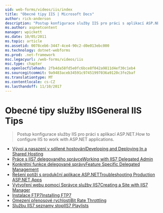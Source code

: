 ```yaml
---
uid: web-forms/videos/iis/index
title: "Obecné tipy IIS | Microsoft Docs"
author: rick-anderson
description: "Postup konfigurace služby IIS pro práci s aplikací ASP.NET."
ms.author: aspnetcontent
manager: wpickett
ms.date: 10/05/2011
ms.topic: article
ms.assetid: 0078ceb6-3447-4ce4-90c2-d0e013ebc000
ms.technology: dotnet-webforms
ms.prod: .net-framework
msc.legacyurl: /web-forms/videos/iis
msc.type: chapter
ms.openlocfilehash: 2fb4da58fd5e0fc6bce8f042a9811d4ef30c1eb4
ms.sourcegitcommit: 9a9483aceb34591c97451997036a9120c3fe2baf
ms.translationtype: MT
ms.contentlocale: cs-CZ
ms.lasthandoff: 11/10/2017
---
```

<a name="general-iis-tips"></a><span data-ttu-id="7923b-103">Obecné tipy služby IIS</span><span class="sxs-lookup"><span data-stu-id="7923b-103">General IIS Tips</span></span>
====================
> <span data-ttu-id="7923b-104">Postup konfigurace služby IIS pro práci s aplikací ASP.NET.</span><span class="sxs-lookup"><span data-stu-id="7923b-104">How to configure IIS to work with ASP.NET applications.</span></span>


- [<span data-ttu-id="7923b-105">Vývoj a nasazení v sdílené hostování</span><span class="sxs-lookup"><span data-stu-id="7923b-105">Developing and Deploying In a Shared Hosting</span></span>](developing-and-deploying-in-a-shared-hosting.md)
- [<span data-ttu-id="7923b-106">Práce s IIS7 delegovaného správce</span><span class="sxs-lookup"><span data-stu-id="7923b-106">Working with IIS7 Delegated Admin</span></span>](working-with-iis7-deligated-admin.md)
- [<span data-ttu-id="7923b-107">Konkrétní funkce delegované správy</span><span class="sxs-lookup"><span data-stu-id="7923b-107">Feature Specific Delegated Management</span></span>](feature-specific-delegated-management.md)
- [<span data-ttu-id="7923b-108">Řešení potíží s produkční aplikace ASP.NET</span><span class="sxs-lookup"><span data-stu-id="7923b-108">Troubleshooting Production ASP.NET Apps</span></span>](troubleshooting-production-aspnet-apps.md)
- [<span data-ttu-id="7923b-109">Vytvoření webu pomocí Správce služby IIS7</span><span class="sxs-lookup"><span data-stu-id="7923b-109">Creating a Site with IIS7 Manager</span></span>](creating-a-site-with-iis7-manager.md)
- [<span data-ttu-id="7923b-110">Instalace FTP7</span><span class="sxs-lookup"><span data-stu-id="7923b-110">Installing FTP7</span></span>](installing-ftp7.md)
- [<span data-ttu-id="7923b-111">Omezení přenosové rychlosti</span><span class="sxs-lookup"><span data-stu-id="7923b-111">Bit Rate Throttling</span></span>](bit-rate-throttling.md)
- [<span data-ttu-id="7923b-112">Službu IIS7 seznamy stop</span><span class="sxs-lookup"><span data-stu-id="7923b-112">IIS7 Playlists</span></span>](iis7-playlists.md)
